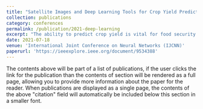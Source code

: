 ```yaml
---
title: "Satellite Images and Deep Learning Tools for Crop Yield Prediction and Price Forecasting"
collection: publications
category: conferences
permalink: /publication/2021-deep-learning
excerpt: "The ability to predict crop yield is vital for food security worldwide and forecasting crop prices can help farmers avoid price crash. In this work, an investigation of using satellite images and deep learning models to predict crop yields as well as forecasting farmers' prices is conducted. For tractability, dimensionality reduction is achieved by converting the images to histograms representing the pixel frequency. The models tested are LSTM, CNN, CNN-LSTM, CNN-LSTM ensemble as well as a Gaussian Process added to each for enhanced performance. It is found that the proposed ensemble of CNN-LSTMs is the best in predicting the yearly soybean yields in addition to forecasting the daily strawberry yields and prices. It outperforms models suggested in the literature with an improvement of 31% in terms of average Root Mean Square Error (RMSE)."
date: 2021-07-18
venue: 'International Joint Conference on Neural Networks (IJCNN)'
paperurl: 'https://ieeexplore.ieee.org/document/9534388'
---
```


The contents above will be part of a list of publications, if the user clicks the link for the publication than the contents of section will be rendered as a full page, allowing you to provide more information about the paper for the reader. When publications are displayed as a single page, the contents of the above "citation" field will automatically be included below this section in a smaller font.
